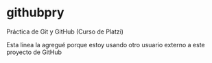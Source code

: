 # githubpry
Práctica de Git y GitHub (Curso de Platzi)

Esta linea la agregué porque estoy usando otro usuario externo a este proyecto de GitHub